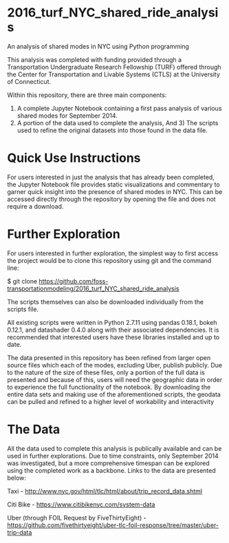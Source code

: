 # 2016_turf_NYC_shared_ride_analysis
An analysis of shared modes in NYC using Python programming

This analysis was completed with funding provided through a Transportation Undergraduate Research Fellowship (TURF) offered through the Center for Transportation and Livable Systems (CTLS) at the University of Connecticut.

Within this repository, there are three main components:
1) A complete Jupyter Notebook containing a first pass analysis of various shared modes for September 2014.
2) A portion of the data used to complete the analysis,
And 3) The scripts used to refine the original datasets into those found in the data file.

# Quick Use Instructions

For users interested in just the analysis that has already been completed, the Jupyter Notebook file provides static visualizations and  commentary to garner quick insight into the presence of shared modes in NYC. This can be accessed directly through the repository by opening the file and does not require a download.

# Further Exploration

For users interested in further exploration, the simplest way to first access the project would be to clone this repository using git and the command line:

$ git clone https://github.com/foss-transportationmodeling/2016_turf_NYC_shared_ride_analysis

The scripts themselves can also be downloaded individually from the scripts file.

All existing scripts were written in Python 2.7.11 using pandas 0.18.1, bokeh 0.12.1, and datashader 0.4.0 along with their associated dependencies. It is recommended that interested users have these libraries installed and up to date.

The data presented in this repository has been refined from larger open source files which each of the modes, excluding Uber, publish publicly. Due to the nature of the size of these files, only a portion of the full data is presented and because of this, users will need the geographic data in order to experience the full functionality of the notebook. By downloading the entire data sets and making use of the aforementioned scripts, the geodata can be pulled and refined to a higher level of workability and interactivity 

# The Data

All the data used to complete this analysis is publically available and can be used in further explorations. Due to time constraints, only September 2014 was investigated, but a more comprehensive timespan can be explored using the completed work as a backbone. Links to the data are presented below:

Taxi - http://www.nyc.gov/html/tlc/html/about/trip_record_data.shtml

Citi Bike - https://www.citibikenyc.com/system-data

Uber (through FOIL Request by FiveThirtyEight) - https://github.com/fivethirtyeight/uber-tlc-foil-response/tree/master/uber-trip-data

